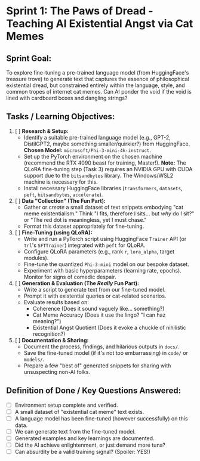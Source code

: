 # Sprint 1: The Paws of Dread - Teaching AI Existential Angst via Cat Memes

## Sprint Goal:

To explore fine-tuning a pre-trained language model (from HuggingFace's treasure trove) to generate text that captures the essence of philosophical existential dread, but constrained entirely within the language, style, and common tropes of internet cat memes. Can AI ponder the void if the void is lined with cardboard boxes and dangling strings?

## Tasks / Learning Objectives:

1.  [ ] **Research & Setup:**
    - Identify a suitable pre-trained language model (e.g., GPT-2, DistilGPT2, maybe something smaller/quirkier?) from HuggingFace. **Chosen Model:** `microsoft/Phi-3-mini-4k-instruct`.
    - Set up the PyTorch environment on the chosen machine (recommend the RTX 4090 beast for training, Master!). **Note:** The QLoRA fine-tuning step (Task 3) requires an NVIDIA GPU with CUDA support due to the `bitsandbytes` library. The Windows/WSL2 machine is necessary for this.
    - Install necessary HuggingFace libraries (`transformers`, `datasets`, `peft`, `bitsandbytes`, `accelerate`).
2.  [ ] **Data "Collection" (The Fun Part):**
    - Gather or _create_ a small dataset of text snippets embodying "cat meme existentialism." Think "I fits, therefore I sits... but _why_ do I sit?" or "The red dot is meaningless, yet I must chase."
    - Format this dataset appropriately for fine-tuning.
3.  [ ] **Fine-Tuning (using QLoRA):**
    - Write and run a PyTorch script using HuggingFace `Trainer` API (or `trl`'s `SFTTrainer`) integrated with `peft` for QLoRA.
    - Configure QLoRA parameters (e.g., rank `r`, `lora_alpha`, target modules).
    - Fine-tune the quantized `Phi-3-mini` model on our bespoke dataset.
    - Experiment with basic hyperparameters (learning rate, epochs). Monitor for signs of comedic despair.
4.  [ ] **Generation & Evaluation (The _Really_ Fun Part):**
    - Write a script to generate text from our fine-tuned model.
    - Prompt it with existential queries or cat-related scenarios.
    - Evaluate results based on:
      - Coherence (Does it sound vaguely like... something?)
      - Cat Meme Accuracy (Does it use the lingo? "I can haz meaning?")
      - Existential Angst Quotient (Does it evoke a chuckle of nihilistic recognition?)
5.  [ ] **Documentation & Sharing:**
    - Document the process, findings, and hilarious outputs in `docs/`.
    - Save the fine-tuned model (if it's not too embarrassing) in `code/` or `models/`.
    - Prepare a few "best of" generated snippets for sharing with unsuspecting non-AI folks.

## Definition of Done / Key Questions Answered:

- [ ] Environment setup complete and verified.
- [ ] A small dataset of "existential cat meme" text exists.
- [ ] A language model has been fine-tuned (however successfully) on this data.
- [ ] We can generate text from the fine-tuned model.
- [ ] Generated examples and key learnings are documented.
- [ ] Did the AI achieve enlightenment, or just demand more tuna?
- [ ] Can absurdity be a valid training signal? (Spoiler: YES!)
